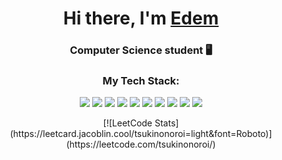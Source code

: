 <div align="center">
  <h1>Hi there, I'm <a href="vk.com" target="_blank">Edem</a></h1>
  <h3>Computer Science student 🖥</h3>
  <h3>My Tech Stack:</h3>
  
  <p>
    <!-- Java -->
    <img src="https://img.shields.io/badge/Java-ED8B00?style=for-the-badge&logo=java&logoColor=white"/>
    <!-- Spring -->
    <img src="https://img.shields.io/badge/Spring-6DB33F?style=for-the-badge&logo=spring&logoColor=white"/>
    <!-- PostgreSQL -->
    <img src="https://img.shields.io/badge/PostgreSQL-316192?style=for-the-badge&logo=postgresql&logoColor=white"/>
    <!-- MySQL -->
    <img src="https://img.shields.io/badge/MySQL-4479A1?style=for-the-badge&logo=mysql&logoColor=white"/>
    <!-- Redis -->
    <img src="https://img.shields.io/badge/Redis-DC382D?style=for-the-badge&logo=redis&logoColor=white"/>
    <!-- Postman -->
    <img src="https://img.shields.io/badge/Postman-FF6C37?style=for-the-badge&logo=postman&logoColor=white"/>
    <!-- Hibernate -->
    <img src="https://img.shields.io/badge/Hibernate-59666C?style=for-the-badge&logo=hibernate&logoColor=white"/>
    <!-- Guava -->
    <img src="https://img.shields.io/badge/Guava-4298B8?style=for-the-badge&logo=guava&logoColor=white"/>
    <!-- Lombok -->
    <img src="https://img.shields.io/badge/Lombok-C80000?style=for-the-badge&logo=lombok&logoColor=white"/>
    <!-- GitHub -->
    <img src="https://img.shields.io/badge/GitHub-100000?style=for-the-badge&logo=github&logoColor=white"/>
  </p>
[![LeetCode Stats](https://leetcard.jacoblin.cool/tsukinonoroi=light&font=Roboto)](https://leetcode.com/tsukinonoroi/)

</div>
